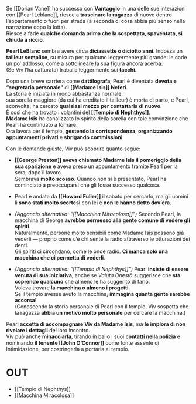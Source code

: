 Se [[Dorian Vane]] ha successo con **Vantaggio** in una delle sue interazioni con [[Pearl Leblanc]], riesce a **trascinare la ragazza** di nuovo dentro l’appartamento o fuori per strada (a seconda di cosa abbia più senso nella narrazione dopo la lotta).  
Riesce a farle **qualche domanda prima che la sospettata, spaventata, si chiuda a riccio**.

**Pearl LeBlanc** sembra avere circa **diciassette o diciotto anni**. Indossa un **tailleur semplice**, su misura per qualcuno leggermente più grande: le cade un po’ addosso, come a sottolineare la sua figura ancora acerba.  
(Se Viv l’ha catturata) traballa leggermente sui **tacchi**.

Dopo una breve carriera come **dattilografa**, Pearl è diventata **devota e “segretaria personale”** di **[[Madame Isis]] Neferi**.  
La storia è iniziata in modo abbastanza normale:  
sua sorella maggiore (da cui ha ereditato il tailleur) è morta di parto, e Pearl, sconvolta, ha cercato **qualsiasi mezzo per contattarla di nuovo**.  
È così che ha trovato i volantini del **[[Tempio di Nephthys]]**.  
**Madame Isis** ha canalizzato lo spirito della sorella con tale convinzione che Pearl ha continuato a tornare.  
Ora lavora per il tempio, **gestendo la corrispondenza**, **organizzando appuntamenti privati** e **sbrigando commissioni**.

Con le domande giuste, Viv può scoprire quanto segue:

- **[[George Preston]] aveva chiamato Madame Isis il pomeriggio della sua sparizione** e aveva preso un appuntamento tramite Pearl per la sera, dopo il lavoro.  
    Sembrava **molto scosso**. Quando non si è presentato, Pearl ha cominciato a preoccuparsi che gli fosse successo qualcosa.
    
- Pearl è andata da **[[Howard Fuller]]** il sabato per cercarlo, ma gli uomini lì **sono stati molto scortesi** con lei e **non le hanno detto dov’era**.
    
- _(Aggancio alternativo: “[[Macchina Miracolosa]]”)_ Secondo Pearl, la macchina di George **avrebbe permesso alla gente comune di vedere gli spiriti**.  
    Naturalmente, persone molto sensibili come Madame Isis possono già vederli — proprio come c’è chi sente la radio attraverso le otturazioni dei denti.  
    Gli spiriti ci circondano, come le onde radio. **Ci manca solo una macchina che ci permetta di vederli**.
    
- _(Aggancio alternativo: “[[Tempio di Nephthys]]”)_ Pearl **insiste di essere venuta di sua iniziativa**, anche se _Valuta Onestà_ suggerisce che **sta coprendo qualcuno** che almeno le ha suggerito di farlo.  
    Voleva trovare **la macchina o almeno i progetti**.  
    Se il tempio avesse avuto la macchina, **immagina quanta gente sarebbe accorsa!**  
    (Conoscendo la storia personale di Pearl con il tempio, Viv sospetta che la ragazza **abbia un motivo molto personale** per cercare la macchina.)
    

Pearl **accetta di accompagnare Viv da Madame Isis**, ma **le implora di non rivelare i dettagli** del loro incontro.  
Viv può anche **minacciarla**, tirando in ballo i suoi **contatti nella polizia** e nominando **il tenente [[John O’Connor]]** come fonte assente di Intimidazione, per costringerla a portarla al tempio.

# OUT
- [[Tempio di Nephthys]]
- [[Macchina Miracolosa]]